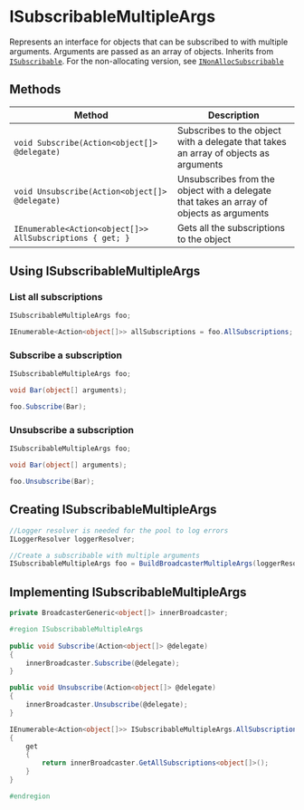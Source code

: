 # ISubscribableMultipleArgs

Represents an interface for objects that can be subscribed to with multiple arguments. Arguments are passed as an array of objects. Inherits from [`ISubscribable`](ISubscribable.md). For the non-allocating version, see [`INonAllocSubscribable`](INonAllocSubscribable.md)

## Methods

Method | Description
--- | ---
`void Subscribe(Action<object[]> @delegate)` | Subscribes to the object with a delegate that takes an array of objects as arguments
`void Unsubscribe(Action<object[]> @delegate)` | Unsubscribes from the object with a delegate that takes an array of objects as arguments
`IEnumerable<Action<object[]>> AllSubscriptions { get; }` | Gets all the subscriptions to the object

## Using ISubscribableMultipleArgs

### List all subscriptions

```csharp
ISubscribableMultipleArgs foo;

IEnumerable<Action<object[]>> allSubscriptions = foo.AllSubscriptions;
```

### Subscribe a subscription

```csharp
ISubscribableMultipleArgs foo;

void Bar(object[] arguments);

foo.Subscribe(Bar);
```

### Unsubscribe a subscription

```csharp
ISubscribableMultipleArgs foo;

void Bar(object[] arguments);

foo.Unsubscribe(Bar);
```

## Creating ISubscribableMultipleArgs

```csharp
//Logger resolver is needed for the pool to log errors
ILoggerResolver loggerResolver;

//Create a subscribable with multiple arguments
ISubscribableMultipleArgs foo = BuildBroadcasterMultipleArgs(loggerResolver);
```

## Implementing ISubscribableMultipleArgs

```csharp
private BroadcasterGeneric<object[]> innerBroadcaster;

#region ISubscribableMultipleArgs
        
public void Subscribe(Action<object[]> @delegate)
{
	innerBroadcaster.Subscribe(@delegate);
}

public void Unsubscribe(Action<object[]> @delegate)
{
	innerBroadcaster.Unsubscribe(@delegate);
}

IEnumerable<Action<object[]>> ISubscribableMultipleArgs.AllSubscriptions
{
	get
	{
		return innerBroadcaster.GetAllSubscriptions<object[]>();
	}
}

#endregion
```
